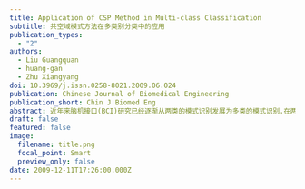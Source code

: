 ```yaml
---
title: Application of CSP Method in Multi-class Classification
subtitle: 共空域模式方法在多类别分类中的应用
publication_types:
  - "2"
authors:
  - Liu Guangquan
  - huang-gan
  - Zhu Xiangyang
doi: 10.3969/j.issn.0258-8021.2009.06.024
publication: Chinese Journal of Biomedical Engineering
publication_short: Chin J Biomed Eng
abstract: 近年来脑机接口(BCI)研究已经逐渐从两类的模式识别发展为多类的模式识别.在两类别的BCI中,共空域模式(CSP)算法已经被证明是十分有效的方法.本研究对CSP算法进行扩展,使其适用于多类别分类.采用"一对一(one-to-one)"的CSP策略,对四类模式的脑电信号进行分类.该方法数据用于BCI竞赛2008的数据集IIa,获得第2名,证明了该策略对于多类别分类问题的有效性.
draft: false
featured: false
image:
  filename: title.png
  focal_point: Smart
  preview_only: false
date: 2009-12-11T17:26:00.000Z
---
```

